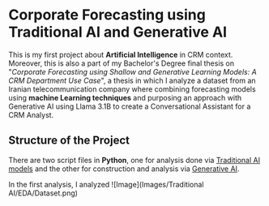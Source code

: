 # Corporate Forecasting using Traditional AI and Generative AI

This is my first project about **Artificial Intelligence** in CRM context. Moreover, this is also a part of my Bachelor's Degree final thesis on "*Corporate Forecasting using Shallow and Generative Learning Models: A CRM Department Use Case*", a thesis in which I analyze a dataset from an Iranian telecommunication company where combining forecasting models using **machine Learning techniques** and purposing an approach with Generative AI using Llama 3.1B to create a Conversational Assistant for a CRM Analyst.

## Structure of the Project
There are two script files in **Python**, one for analysis done via [Traditional AI models](Trad-AI.ipynb) and the other for construction and analysis via [Generative AI](Chatbot-test.py).

In the first analysis, I analyzed ![Image](Images/Traditional AI/EDA/Dataset.png)
